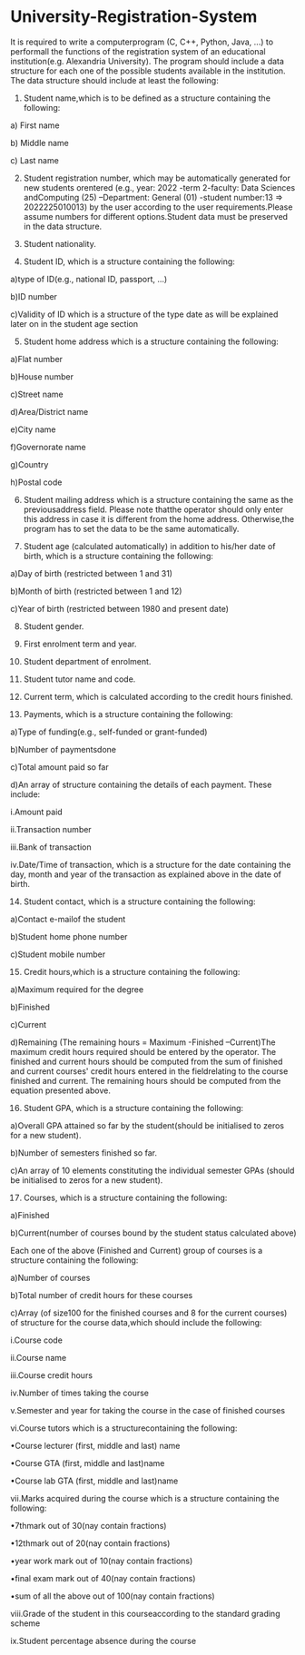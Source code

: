 # University-Registration-System

It is required to write a computerprogram (C, C++, Python, Java, ...) to performall the functions of the registration system of an educational institution(e.g. Alexandria University). The program should include a data structure  for each one of the possible  students available  in the institution.   The data structure should include at least the following:

1. Student name,which is to be defined as a structure containing the following:

a) First name

b) Middle name

c) Last name

2. Student registration number,  which  may  be  automatically  generated  for  new  students  orentered (e.g., year: 2022 -term 2-faculty: Data Sciences andComputing (25) –Department: General  (01) -student  number:13 => 2022225010013) by the  user  according  to  the user requirements.Please assume numbers for different options.Student data must be preserved in the data structure.

3. Student nationality.

4. Student ID, which is a structure containing the following:
 
a)type of ID(e.g., national ID, passport, ...)
 
b)ID number

c)Validity  of ID which is a structure  of the type date as will be explained  later on in the student age section

5. Student home address which is a structure containing the following:

a)Flat number

b)House number

c)Street name

d)Area/District  name

e)City name

f)Governorate name

g)Country

h)Postal code

6. Student mailing address which is a structure containing the same as the previousaddress field.  Please note thatthe operator should only enter this address in case it is different from the home address.  Otherwise,the program has to set the data to be the same automatically.

7. Student age (calculated automatically)  in addition to his/her date of birth, which is a structure containing the following:

a)Day of birth (restricted  between 1 and 31)

b)Month of birth (restricted  between 1 and 12)

c)Year of birth (restricted  between 1980 and present date)

8. Student gender.

9. First enrolment term and year.

10. Student department of enrolment.

11. Student tutor name and code.

12. Current term, which is calculated according to the credit hours finished.

13. Payments, which is a structure containing the following:

a)Type of funding(e.g., self-funded or grant-funded)

b)Number of paymentsdone

c)Total amount paid so far

d)An array of structure containing the details of each payment.  These include:

i.Amount paid

ii.Transaction number

iii.Bank of transaction

iv.Date/Time of transaction,  which is a structure for the date containing the day, month and year of the transaction as explained above in the date of birth.

14. Student contact, which is a structure containing the following:

a)Contact e-mailof the student

b)Student home phone number

c)Student mobile number

15. Credit hours,which is a structure  containing the following:

a)Maximum required for the degree

b)Finished

c)Current

d)Remaining (The remaining hours = Maximum -Finished –Current)The maximum credit hours required should be entered by the operator. The finished and current  hours should be computed from  the sum of finished  and current  courses' credit hours entered in the fieldrelating to the course finished and current. The remaining hours should be computed from the equation presented above.

16. Student GPA, which is a structure containing the following:
 
a)Overall GPA attained so far by the student(should be initialised  to zeros for a new student).

b)Number of semesters finished so far.

c)An array of 10 elements constituting the individual semester  GPAs (should be initialised to zeros for a new student).

17. Courses, which is a structure containing the following:

a)Finished

b)Current(number of courses bound by the student status calculated above)

Each one of the above (Finished and Current) group of courses is a structure containing the following:

a)Number of courses

b)Total number of credit hours for these courses

c)Array (of size100 for the finished courses and 8 for the current courses) of structure for the course data,which should include the following:

i.Course code

ii.Course name

iii.Course credit hours

iv.Number of times taking the course

v.Semester and year for taking the course in the case of finished courses

vi.Course tutors which is a structurecontaining the following:

•Course lecturer (first, middle and last) name

•Course GTA (first, middle and last)name

•Course lab GTA (first, middle and last)name

vii.Marks acquired during the course which is a structure containing the following:

•7thmark out of 30(nay contain fractions)

•12thmark out of 20(nay contain fractions)

•year work mark out of 10(nay contain fractions)

•final exam mark out of 40(nay contain fractions)

•sum of all the above out of 100(nay contain fractions)

viii.Grade of the student in this courseaccording to the standard grading scheme

ix.Student percentage absence during the course
